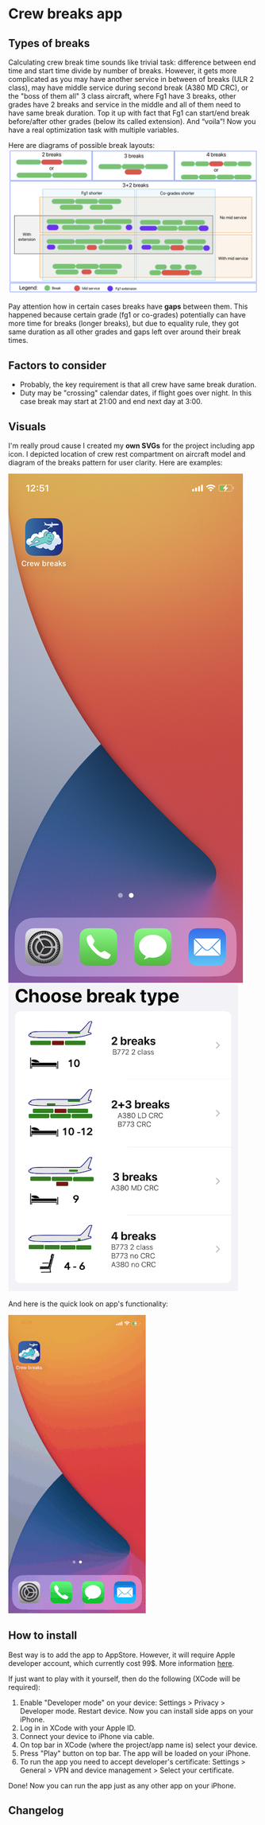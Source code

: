 # Crew breaks app

## Types of breaks

Calculating crew break time sounds like trivial task: difference between end time and start time divide by number of breaks. However, it gets more complicated as you may have another service in between of breaks (ULR 2 class), may have middle service during second break (A380 MD CRC), or the "boss of them all" 3 class aircraft, where Fg1 have 3 breaks, other grades have 2 breaks and service in the middle and all of them need to have same break duration. Top it up with fact that Fg1 can start/end break before/after other grades (below its called extension). And “voila”! Now you have a real optimization task with multiple variables.

Here are diagrams of possible break layouts:
![Variants](readme-assets/diagram.png)

Pay attention how in certain cases breaks have **gaps** between them. This happened because certain grade (fg1 or co-grades) potentially can have more time for breaks (longer breaks), but due to equality rule, they got same duration as all other grades and gaps left over around their break times.

## Factors to consider

* Probably, the key requirement is that all crew have same break duration.
* Duty may be "crossing" calendar dates, if flight goes over night. In this case break may start at 21:00 and end next day at 3:00.

## Visuals

I'm really proud cause I created my **own SVGs** for the project including app icon. I depicted location of crew rest compartment on aircraft model and diagram of the breaks pattern for user clarity. Here are examples:

![Icon](readme-assets/app-icon.png)
![Main menu](readme-assets/SVG-example.png)

And here is the quick look on app's functionality:

![Icon](readme-assets/preview.gif)

## How to install

Best way is to add the app to AppStore. However, it will require Apple developer account, which currently cost 99$. More information [here](https://developer.apple.com/ios/submit/ "How to add App to AppStore").

If just want to play with it yourself, then do the following (XCode will be required):

1. Enable "Developer mode" on your device: Settings > Privacy > Developer mode. Restart device. Now you can install side apps on your iPhone.
2. Log in in XCode with your Apple ID.
3. Connect your device to iPhone via cable.
4. On top bar in XCode (where the project/app name is) select your device.
5. Press "Play" button on top bar. The app will be loaded on your iPhone.
6. To run the app you need to accept developer's certificate: Settings > General > VPN and device management > Select your certificate.

Done! Now you can run the app just as any other app on your iPhone.

## Changelog
